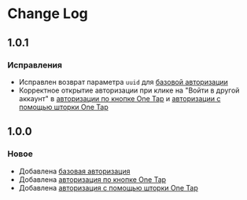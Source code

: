 # Change Log

## 1.0.1

### Исправления 
- Исправлен возврат параметра `uuid` для [базовой авторизации](https://id.vk.com/business/go/docs/ru/vkid/latest/vk-id/connection/web/auth)
- Корректное открытие авторизации при клике на "Войти в другой аккаунт" в [авторизации по кнопке One Tap](https://id.vk.com/business/go/docs/ru/vkid/latest/vk-id/connection/web/onetap) и [авторизации с помощью шторки One Tap](https://id.vk.com/business/go/docs/ru/vkid/latest/vk-id/connection/web/onetap)

## 1.0.0

### Новое

- Добавлена [базовая авторизация](https://id.vk.com/business/go/docs/ru/vkid/latest/vk-id/connection/web/auth)
- Добавлена [авторизация по кнопке One Tap](https://id.vk.com/business/go/docs/ru/vkid/latest/vk-id/connection/web/onetap)
- Добавлена [авторизация с помощью шторки One Tap](https://id.vk.com/business/go/docs/ru/vkid/latest/vk-id/connection/web/onetap)

